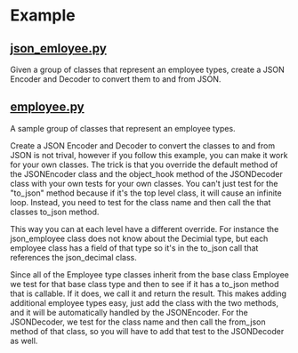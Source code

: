 # Example

## [json_emloyee.py](json_employee.py)

Given a group of classes that represent an employee types, create a JSON Encoder and Decoder to convert them to and from
JSON.

## [employee.py](employee.py)
A sample group of classes that represent an employee types.

Create a JSON Encoder and Decoder to convert the classes to and from JSON is not trival, however
if you follow this example, you can make it work for your own classes. The trick is that
you override the default method of the JSONEncoder class and the object_hook method of the JSONDecoder class
with your own tests for your own classes. You can't just test for the "to_json" method because if it's the top level
class, it will cause an infinite loop. Instead, you need to test for the class name and then call the that classes
to_json method.

This way you can at each level have a different override. For instance the json_employee class does not know about the
Decimial type, but each employee class has a field of that type so it's in the to_json call that references 
the json_decimal class.

Since all of the Employee type classes inherit from the base class Employee we test for that base class type and then to see
if it has a to_json method that is callable. If it does, we call it and return the result. This makes adding additional
employee types easy, just add the class with the two methods, and it will be automatically handled by the JSONEncoder.
For the JSONDecoder, we test for the class name and then call the from_json method of that class, so you will have to
add that test to the JSONDecoder as well.
